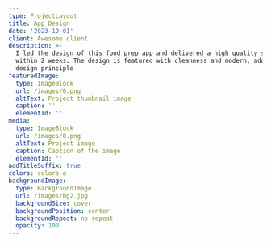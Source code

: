 ```yaml
---
type: ProjectLayout
title: App Design
date: '2023-10-01'
client: Awesome client
description: >-
  I led the design of this food prep app and delivered a high quality solution
  within 2 weeks. The design is featured with cleanness and modern, adopting UX
  design principle
featuredImage:
  type: ImageBlock
  url: /images/0.png
  altText: Project thumbnail image
  caption: ''
  elementId: ''
media:
  type: ImageBlock
  url: /images/0.png
  altText: Project image
  caption: Caption of the image
  elementId: ''
addTitleSuffix: true
colors: colors-a
backgroundImage:
  type: BackgroundImage
  url: /images/bg2.jpg
  backgroundSize: cover
  backgroundPosition: center
  backgroundRepeat: no-repeat
  opacity: 100
---
```

